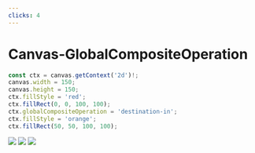 ```yaml
---
clicks: 4
---
```


# Canvas-GlobalCompositeOperation

<div grid="~ cols-2 gap-10">

<div class="pt-25">

```ts {all|4-5|7-8|6|all}
const ctx = canvas.getContext('2d')!;
canvas.width = 150;
canvas.height = 150;
ctx.fillStyle = 'red';
ctx.fillRect(0, 0, 100, 100);
ctx.globalCompositeOperation = 'destination-in';
ctx.fillStyle = 'orange';
ctx.fillRect(50, 50, 100, 100);
```
</div>

<div class="ml-40">
  <img class="h20 mt-10" v-click=1 src="https://fastly.jsdelivr.net/gh/rquanx/my-statics@master/images/16770014980961677001497367.png"/>
  <img class="h20 mt-10" v-click=2 src="https://fastly.jsdelivr.net/gh/rquanx/my-statics@master/images/16770014304621677001430425.png"/>
  <img class="h20 mt-10" v-click=3 src="https://fastly.jsdelivr.net/gh/rquanx/my-statics@master/images/16770014420941677001441299.png"/>
</div>

</div>

